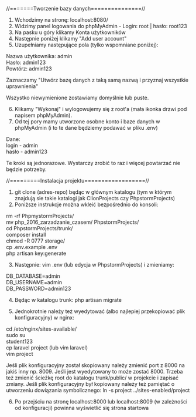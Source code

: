 //=======Tworzenie bazy danych===============//

1. Wchodzimy na stronę: localhost:8080/
2. Widzimy panel logowania do phpMyAdmin - Login: root | hasło: root123
3. Na pasku u góry klikamy Konta użytkowników
4. Następnie poniżej klikamy "Add user account"
5. Uzupełniamy następujące pola (tylko wspomniane poniżej):

Nazwa użytkownika: admin <br />
Hasło: admin123 <br />
Powtórz: admin123 <br />

Zaznaczamy "Utwórz bazę danych z taką samą nazwą i przyznaj wszystkie uprawnienia"

Wszystko niewymienione zostawiamy domyślnie lub puste. 

6. Klikamy "Wykonaj" i wylogowujemy się z root'a (mała ikonka drzwi pod napisem phpMyAdmin).
7. Od tej pory mamy utworzone osobne konto i baze danych w phpMyAdmin (i to te dane będziemy podawać w pliku .env)

Dane: <br />
login - admin <br />
hasło - admin123 <br />

Te kroki są jednorazowe. Wystarczy zrobić to raz i więcej powtarzać nie będzie potrzeby.

//=========Instalacja projektu==================//

1. git clone (adres-repo) będąc w głównym katalogu (tym w którym znajdują sie takie katalogi jak ClionProjects czy PhpstormProjects)
2. Poniższe instrukcje można wkleić bezpośrednio do konsoli:

rm -rf PhpmystormProjects/ <br />
mv php_2016_zarzadzanie_czasem/ PhpstormProjects/ <br />
cd PhpstormProjects/trunk/ <br />
composer install <br />
chmod -R 0777 storage/ <br />
cp .env.example .env <br />
php artisan key:generate <br />

3. Następnie:
vim .env (lub edycja w PhpstormProjects) i zmieniamy:

DB_DATABASE=admin	<br />
DB_USERNAME=admin <br />
DB_PASSWORD=admin123 <br />

4. Będąc w katalogu trunk:
php artisan migrate<br />

5. Jednokrotnie należy też wyedytować (albo najlepiej przekopiować plik konfiguracyjny) w nginx:

cd /etc/nginx/sites-available/ <br />
sudo su <br />
student123 <br />
cp laravel project (lub vim laravel) <br />
vim project <br />

Jeśli plik konfiguracyjny został skopiowany należy zmienić port z 8000 na jakiś inny np. 8009. Jeśli jest wyedytowany to może zostać 8000.
Trzeba też zmienić ścieżkę root do katalogu trunk/public/ w projekcie i zapisać zmiany. Jeśli plik konfiguracyjny był kopiowany należy też pamiętać
o utworzeniu dowiązania symbolicznego: ln -s project ../sites-enabled/project

6. Po przejściu na stronę localhost:8000 lub localhost:8009 (w zależności od konfiguracji) powinna wyświetlić się strona startowa
